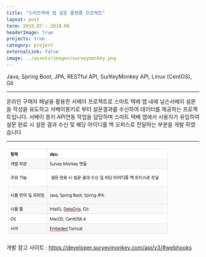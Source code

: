 ```yaml
---
title: "스마트택배 앱 설문 플랫폼 프로젝트"
layout: post
term: 2018.07 ~ 2018.08
headerImage: true
projects: true
category: project
externalLink: false
image: ../assets/images/surveymonkey.png
---
```


Java, Spring Boot, JPA, RESTful API, SurKeyMonkey API, Linux (CentOS), Git

---


온라인 구매자 패널을 활용한 서베이 프로젝트로 스마트 택배 앱 내에 닐슨서베이 설문을 작성을 유도하고 서베이몽키로 부터 설문결과를 수신하여 데이터를 제공하는 프로젝트입니다.
서베이 몽키 API연동 작업을 담당하며 스마트 택배 앱에서 사용자가 유입하여 설문 완료 시 설문 결과 수신 및 해당 아이디를 백 오피스로 전달하는 부분을 개발 하였습니다

---

<img src="../assets/images/project6-0.png"> <br><br>
개발 참고 사이트 : https://developer.surveymonkey.com/api/v3/#webhooks
